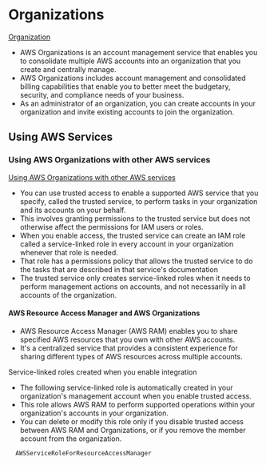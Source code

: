 # Organizations

[Organization](https://docs.aws.amazon.com/organizations/latest/userguide/orgs_introduction.html)

- AWS Organizations is an account management service that enables you to consolidate multiple AWS accounts into an organization that you create and centrally manage. 
- AWS Organizations includes account management and consolidated billing capabilities that enable you to better meet the budgetary, security, and compliance needs of your business. 
- As an administrator of an organization, you can create accounts in your organization and invite existing accounts to join the organization.


## Using AWS Services


### Using AWS Organizations with other AWS services

[Using AWS Organizations with other AWS services](https://docs.aws.amazon.com/organizations/latest/userguide/orgs_integrate_services.html)

- You can use trusted access to enable a supported AWS service that you specify, called the trusted service, to perform tasks in your organization and its accounts on your behalf. 
- This involves granting permissions to the trusted service but does not otherwise affect the permissions for IAM users or roles. 
- When you enable access, the trusted service can create an IAM role called a service-linked role in every account in your organization whenever that role is needed. 
- That role has a permissions policy that allows the trusted service to do the tasks that are described in that service's documentation
- The trusted service only creates service-linked roles when it needs to perform management actions on accounts, and not necessarily in all accounts of the organization.

#### AWS Resource Access Manager and AWS Organizations

- AWS Resource Access Manager (AWS RAM) enables you to share specified AWS resources that you own with other AWS accounts. 
- It's a centralized service that provides a consistent experience for sharing different types of AWS resources across multiple accounts.

Service-linked roles created when you enable integration

- The following service-linked role is automatically created in your organization's management account when you enable trusted access. 
- This role allows AWS RAM to perform supported operations within your organization's accounts in your organization.
- You can delete or modify this role only if you disable trusted access between AWS RAM and Organizations, or if you remove the member account from the organization.

```bash
  AWSServiceRoleForResourceAccessManager
```  